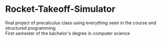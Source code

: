 # Rocket-Takeoff-Simulator
final project of precalculus class using everything seen in the course and structured programming  
First semester of the bachelor's degree in computer science
